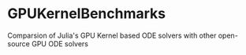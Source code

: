 # GPUKernelBenchmarks
Comparsion of Julia's GPU Kernel based ODE solvers with other open-source GPU ODE solvers
